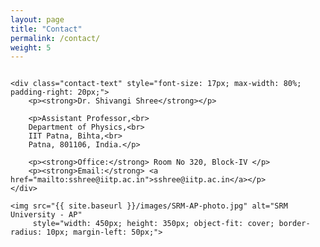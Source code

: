 ```yaml
---
layout: page
title: "Contact"
permalink: /contact/
weight: 5
---
```


<div class="contact-container" style="display: flex; justify-content: center; align-items: center;">

    <div class="contact-text" style="font-size: 17px; max-width: 80%; padding-right: 20px;">
        <p><strong>Dr. Shivangi Shree</strong></p>

        <p>Assistant Professor,<br>
        Department of Physics,<br>
        IIT Patna, Bihta,<br>
        Patna, 801106, India.</p>

        <p><strong>Office:</strong> Room No 320, Block-IV </p>
        <p><strong>Email:</strong> <a href="mailto:sshree@iitp.ac.in">sshree@iitp.ac.in</a></p>
    </div>

    <img src="{{ site.baseurl }}/images/SRM-AP-photo.jpg" alt="SRM University - AP" 
         style="width: 450px; height: 350px; object-fit: cover; border-radius: 10px; margin-left: 50px;">
</div>
